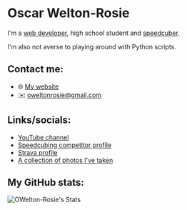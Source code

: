 # Oscar Welton-Rosie
I'm a [web developer](https://oweltonrosie.com/projects), high school student and [speedcuber](https://oweltonrosie.com/speedcubing).

I'm also not averse to playing around with Python scripts.

## Contact me:
- 🌐 [My website](https://oweltonrosie.com)
- ✉️ [oweltonrosie@gmail.com](mailto:oweltonrosie@gmail.com)

## Links/socials:
- [YouTube channel](https://www.youtube.com/@OscarW-R)
- [Speedcubing competitor profile](https://www.worldcubeassociation.org/persons/2023WELT02)
- [Strava profile](https://www.strava.com/athletes/120805648)
- [A collection of photos I've taken](https://oweltonrosie.com/photos)

## My GitHub stats:
![OWelton-Rosie's Stats](https://github-readme-stats.vercel.app/api?username=OWelton-Rosie&theme=tokyonight&show_icons=true&hide_border=true&count_private=true)
